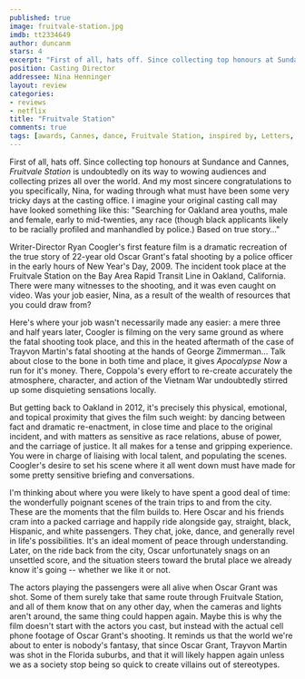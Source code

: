 ```yaml
---
published: true
image: fruitvale-station.jpg
imdb: tt2334649
author: duncanm
stars: 4
excerpt: "First of all, hats off. Since collecting top honours at Sundance and Cannes, <em>Fruitvale Station</em> is undoubtedly on its way to wowing audiences and collecting prizes all over the world. And my most sincere congratulations to you specifically, Nina, for wading through what must have been some very tricky days at the casting office. I imagine your original casting call may have looked something like this: &ldquo;Searching for Oakland area youths, male and female, early to mid-twenties, any race (though black applicants likely to be racially profiled and manhandled by police.) Based on true story&#8230;&rdquo;"
position: Casting Director
addressee: Nina Henninger
layout: review
categories: 
- reviews
- netflix
title: "Fruitvale Station"
comments: true
tags: [awards, Cannes, dance, Fruitvale Station, inspired by, Letters, Martin, shooting, Sundance, trial, true story, Zimmerman]
---
```

First of all, hats off. Since collecting top honours at Sundance and Cannes, _Fruitvale Station_ is undoubtedly on its way to wowing audiences and collecting prizes all over the world. And my most sincere congratulations to you specifically, Nina, for wading through what must have been some very tricky days at the casting office. I imagine your original casting call may have looked something like this: "Searching for Oakland area youths, male and female, early to mid-twenties, any race (though black applicants likely to be racially profiled and manhandled by police.) Based on true story…"

Writer-Director Ryan Coogler's first feature film is a dramatic recreation of the true story of 22-year old Oscar Grant's fatal shooting by a police officer in the early hours of New Year's Day, 2009. The incident took place at the Fruitvale Station on the Bay Area Rapid Transit Line in Oakland, California. There were many witnesses to the shooting, and it was even caught on video. Was your job easier, Nina, as a result of the wealth of resources that you could draw from?

Here's where your job wasn't necessarily made any easier: a mere three and half years later, Coogler is filming on the very same ground as where the fatal shooting took place, and this in the heated aftermath of the case of Trayvon Martin's fatal shooting at the hands of George Zimmerman… Talk about close to the bone in both time and place, it gives _Apocalypse Now_ a run for it's money. There, Coppola's every effort to re-create accurately the atmosphere, character, and action of the Vietnam War undoubtedly stirred up some disquieting sensations locally.

But getting back to Oakland in 2012, it's precisely this physical, emotional, and topical proximity that gives the film such weight: by dancing between fact and dramatic re-enactment, in close time and place to the original incident, and with matters as sensitive as race relations, abuse of power, and the carriage of justice. It all makes for a tense and gripping experience. You were in charge of liaising with local talent, and populating the scenes. Coogler's desire to set his scene where it all went down must have made for some pretty sensitive briefing and conversations.

I'm thinking about where you were likely to have spent a good deal of time: the wonderfully poignant scenes of the train trips to and from the city. These are the moments that the film builds to. Here Oscar and his friends cram into a packed carriage and happily ride alongside gay, straight, black, Hispanic, and white passengers. They chat, joke, dance, and generally revel in life's possibilities. It's an ideal moment of peace through understanding. Later, on the ride back from the city, Oscar unfortunately snags on an unsettled score, and the situation steers toward the brutal place we already know it's going -- whether we like it or not.

The actors playing the passengers were all alive when Oscar Grant was shot. Some of them surely take that same route through Fruitvale Station, and all of them know that on any other day, when the cameras and lights aren't around, the same thing could happen again. Maybe this is why the film doesn't start with the actors you cast, but instead with the actual cell phone footage of Oscar Grant's shooting. It reminds us that the world we're about to enter is nobody's fantasy, that since Oscar Grant, Trayvon Martin was shot in the Florida suburbs, and that it will likely happen again unless we as a society stop being so quick to create villains out of stereotypes.
